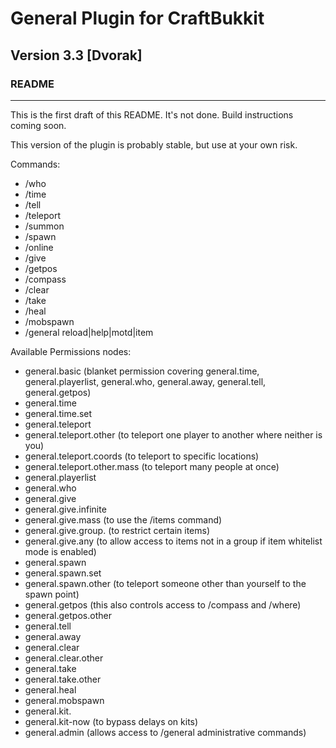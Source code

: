 # General Plugin for CraftBukkit #
## Version 3.3 [Dvorak]
### README
- - -
This is the first draft of this README. It's not done. Build instructions coming soon.

This version of the plugin is probably stable, but use at your own risk.

Commands:

* /who
* /time
* /tell
* /teleport
* /summon
* /spawn
* /online
* /give
* /getpos
* /compass
* /clear
* /take
* /heal
* /mobspawn
* /general reload|help|motd|item

Available Permissions nodes:

* general.basic (blanket permission covering general.time, general.playerlist, general.who, general.away, general.tell, general.getpos)
* general.time
* general.time.set
* general.teleport
* general.teleport.other (to teleport one player to another where neither is you)
* general.teleport.coords (to teleport to specific locations)
* general.teleport.other.mass (to teleport many people at once)
* general.playerlist
* general.who
* general.give
* general.give.infinite
* general.give.mass (to use the /items command)
* general.give.group.<groupname> (to restrict certain items)
* general.give.any (to allow access to items not in a group if item whitelist mode is enabled) 
* general.spawn
* general.spawn.set
* general.spawn.other (to teleport someone other than yourself to the spawn point)
* general.getpos (this also controls access to /compass and /where)
* general.getpos.other
* general.tell
* general.away
* general.clear
* general.clear.other
* general.take
* general.take.other
* general.heal
* general.mobspawn
* general.kit.<kitname>
* general.kit-now (to bypass delays on kits)
* general.admin (allows access to /general administrative commands)